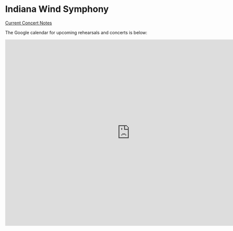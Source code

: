# Indiana Wind Symphony

[Current Concert Notes](/2022-02)

The Google calendar for upcoming rehearsals and concerts is below:

<iframe src="https://calendar.google.com/calendar/embed?src=3ti6gvtq3u4gejn1j7888jrcs4%40group.calendar.google.com&ctz=America%2FNew_York" style="border: 0" width="800" height="600" frameborder="0" scrolling="no"></iframe>
